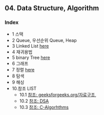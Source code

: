 ## 04. Data Structure, Algorithm

### Index

* 1 스택
* 2 Queue, 우선순위 Queue, Heap
* 3 Linked List [here](https://github.com/csbyun-data/C-Pro/blob/main/chap04/Linked_List/README.md)
* 4 재귀용법
* 5 binary Tree [here](https://github.com/csbyun-data/C-Pro/blob/main/chap04/Binary_Tree/README.md)
* 6 그래프
* 7 정렬 [here](https://github.com/csbyun-data/C-Pro/blob/main/chap04/Sorting/README.md)
* 8 탐색
* 9 해싱
* 10.참조 LIST
  * 10.1 [참조: geeksforgeeks.org/자료구조](https://www.geeksforgeeks.org/dsa-tutorial-learn-data-structures-and-algorithms/),
  * 10.2 [참조: DSA](https://github.com/Anubrata-Das/DSA)
  * 10.3 [참조: C-Algorhthms](https://github.com/fragglet/c-algorithms)

